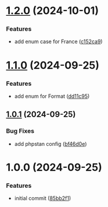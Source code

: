# [1.2.0](https://github.com/bespin-studios/datavalidation-shared/compare/v1.1.0...v1.2.0) (2024-10-01)


### Features

* add enum case for France ([c152ca9](https://github.com/bespin-studios/datavalidation-shared/commit/c152ca94792d4ae8e875f6fec77db080820450fd))

# [1.1.0](https://github.com/bespin-studios/datavalidation-shared/compare/v1.0.1...v1.1.0) (2024-09-25)


### Features

* add enum for Format ([dd11c95](https://github.com/bespin-studios/datavalidation-shared/commit/dd11c954a0707ddf1977594fe4761fd0bd529958))

## [1.0.1](https://github.com/bespin-studios/datavalidation-shared/compare/v1.0.0...v1.0.1) (2024-09-25)


### Bug Fixes

* add phpstan config ([bf46d0e](https://github.com/bespin-studios/datavalidation-shared/commit/bf46d0e39383d33cd8c0f6f8b6596e76696f8fc0))

# 1.0.0 (2024-09-25)


### Features

* initial commit ([85bb2f1](https://github.com/bespin-studios/datavalidation-shared/commit/85bb2f1234647d7a108fd3852af1b53ceabc63e5))
